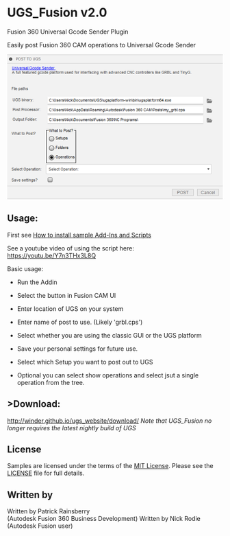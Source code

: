 # UGS_Fusion v2.0
Fusion 360 Universal Gcode Sender Plugin

Easily post Fusion 360 CAM operations to Universal Gcode Sender

![UGS Cover](./resources/UGS_Cover.png)

## Usage:
First see [How to install sample Add-Ins and Scripts](https://rawgit.com/AutodeskFusion360/AutodeskFusion360.github.io/master/Installation.html)

See a youtube video of using the script here: https://youtu.be/Y7n3THx3L8Q

Basic usage:
  * Run the Addin 
  
  * Select the button in Fusion CAM UI
  
  * Enter location of UGS on your system
  
  * Enter name of post to use.  (Likely 'grbl.cps')
  
  * Select whether you are using the classic GUI or the UGS platform
  
  * Save your personal settings for future use.
  
  * Select which Setup you want to post out to UGS
  
  *  Optional you can select show operations and select jsut a single operation from the tree.

## >Download:
http://winder.github.io/ugs_website/download/
<i>Note that UGS_Fusion no longer requires the latest nightly build of UGS</i>
  

## License
Samples are licensed under the terms of the [MIT License](http://opensource.org/licenses/MIT). Please see the [LICENSE](LICENSE) file for full details.

## Written by

Written by Patrick Rainsberry <br /> (Autodesk Fusion 360 Business Development)
Written by Nick Rodie <br /> (Autodesk Fusion user)